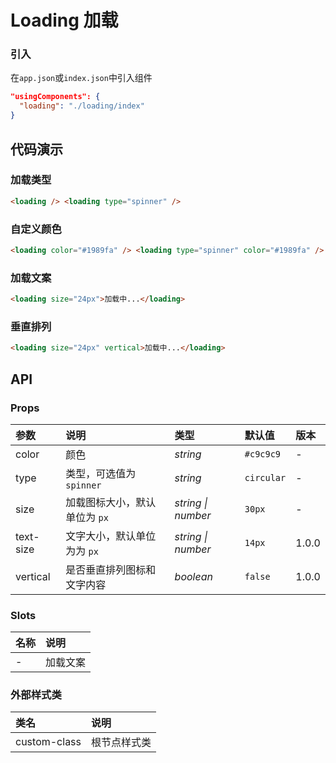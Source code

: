 # Loading 加载

### 引入

在`app.json`或`index.json`中引入组件

```json
"usingComponents": {
  "loading": "./loading/index"
}
```

## 代码演示

### 加载类型

```html
<loading /> <loading type="spinner" />
```

### 自定义颜色

```html
<loading color="#1989fa" /> <loading type="spinner" color="#1989fa" />
```

### 加载文案

```html
<loading size="24px">加载中...</loading>
```

### 垂直排列

```html
<loading size="24px" vertical>加载中...</loading>
```

## API

### Props

| 参数      | 说明                          | 类型               | 默认值     | 版本  |
| :-------- | :---------------------------- | :----------------- | :--------- | :---- |
| color     | 颜色                          | *string*           | `#c9c9c9`  | -     |
| type      | 类型，可选值为 `spinner`      | *string*           | `circular` | -     |
| size      | 加载图标大小，默认单位为 `px` | *string \| number* | `30px`     | -     |
| text-size | 文字大小，默认单位为为 `px`   | *string \| number* | `14px`     | 1.0.0 |
| vertical  | 是否垂直排列图标和文字内容    | *boolean*          | `false`    | 1.0.0 |

### Slots

| 名称 | 说明     |
| :--- | :------- |
| -    | 加载文案 |

### 外部样式类

| 类名         | 说明         |
| :----------- | :----------- |
| custom-class | 根节点样式类 |

